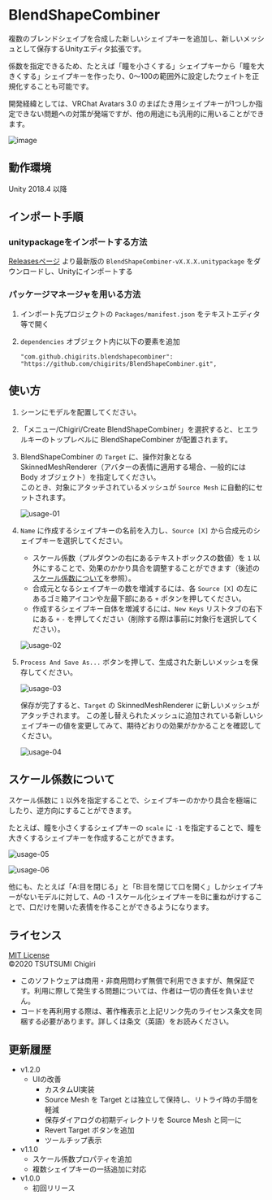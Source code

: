 # BlendShapeCombiner

複数のブレンドシェイプを合成した新しいシェイプキーを追加し、新しいメッシュとして保存するUnityエディタ拡張です。

係数を指定できるため、たとえば「瞳を小さくする」シェイプキーから「瞳を大きくする」シェイプキーを作ったり、0～100の範囲外に設定したウェイトを正規化することも可能です。

開発経緯としては、VRChat Avatars 3.0 のまばたき用シェイプキーが1つしか指定できない問題への対策が発端ですが、他の用途にも汎用的に用いることができます。

![image](https://repository-images.githubusercontent.com/285993854/facec380-fc27-11ea-9588-d9cd6b608ba7)

## 動作環境

Unity 2018.4 以降

## インポート手順

### unitypackageをインポートする方法

[Releasesページ](https://github.com/chigirits/BlendShapeCombiner/releases) より最新版の `BlendShapeCombiner-vX.X.X.unitypackage` をダウンロードし、Unityにインポートする

### パッケージマネージャを用いる方法

1. インポート先プロジェクトの `Packages/manifest.json` をテキストエディタ等で開く
2. `dependencies` オブジェクト内に以下の要素を追加
   
   ```
   "com.github.chigirits.blendshapecombiner": "https://github.com/chigirits/BlendShapeCombiner.git",
   ```

## 使い方

1. シーンにモデルを配置してください。
2. 「メニュー/Chigiri/Create BlendShapeCombiner」を選択すると、ヒエラルキーのトップレベルに BlendShapeCombiner が配置されます。
3. BlendShapeCombiner の `Target` に、操作対象となる SkinnedMeshRenderer（アバターの表情に適用する場合、一般的には Body オブジェクト）を指定してください。<br>
   このとき、対象にアタッチされているメッシュが `Source Mesh` に自動的にセットされます。
   
   ![usage-01](https://user-images.githubusercontent.com/61717977/93739727-edafd580-fc23-11ea-983d-fd2c7836ebad.png)
4. `Name` に作成するシェイプキーの名前を入力し、`Source [X]` から合成元のシェイプキーを選択してください。
   
   - スケール係数（プルダウンの右にあるテキストボックスの数値）を `1` 以外にすることで、効果のかかり具合を調整することができます（後述の[スケール係数について](#スケール係数について)を参照）。
   - 合成元となるシェイプキーの数を増減するには、各 `Source [X]` の左にあるゴミ箱アイコンや左最下部にある `+` ボタンを押してください。
   - 作成するシェイプキー自体を増減するには、`New Keys` リストタブの右下にある `+` `-` を押してください（削除する際は事前に対象行を選択してください）。
   
   ![usage-02](https://user-images.githubusercontent.com/61717977/93739733-f2748980-fc23-11ea-9ff2-d3abe91057e0.png)
5. `Process And Save As...` ボタンを押して、生成された新しいメッシュを保存してください。
   
   ![usage-03](https://user-images.githubusercontent.com/61717977/93739737-f4d6e380-fc23-11ea-9118-d287db6226ec.png)

   保存が完了すると、`Target` の SkinnedMeshRenderer に新しいメッシュがアタッチされます。
   この差し替えられたメッシュに追加されている新しいシェイプキーの値を変更してみて、期待どおりの効果がかかることを確認してください。
   
   ![usage-04](https://user-images.githubusercontent.com/61717977/93739742-f7393d80-fc23-11ea-8686-1493f870986c.png)

## スケール係数について

スケール係数に `1` 以外を指定することで、シェイプキーのかかり具合を極端にしたり、逆方向にすることができます。

たとえば、瞳を小さくするシェイプキーの `scale` に `-1` を指定することで、瞳を大きくするシェイプキーを作成することができます。

![usage-05](https://user-images.githubusercontent.com/61717977/92988185-1b9a6900-f504-11ea-84c4-aa234108caa5.png)

![usage-06](https://user-images.githubusercontent.com/61717977/92988187-1e955980-f504-11ea-8262-2dfc5dea82d2.png)

他にも、たとえば「A:目を閉じる」と「B:目を閉じて口を開く」しかシェイプキーがないモデルに対して、Aの -1 スケール化シェイプキーをBに重ねがけすることで、口だけを開いた表情を作ることができるようになります。

## ライセンス

[MIT License](./LICENSE)<br>
©2020 TSUTSUMI Chigiri

- このソフトウェアは商用・非商用問わず無償で利用できますが、無保証です。利用に際して発生する問題については、作者は一切の責任を負いません。
- コードを再利用する際は、著作権表示と上記リンク先のライセンス条文を同梱する必要があります。詳しくは条文（英語）をお読みください。

## 更新履歴

- v1.2.0
  - UIの改善
    - カスタムUI実装
    - Source Mesh を Target とは独立して保持し、リトライ時の手間を軽減
    - 保存ダイアログの初期ディレクトリを Source Mesh と同一に
    - Revert Target ボタンを追加
    - ツールチップ表示
- v1.1.0
  - スケール係数プロパティを追加
  - 複数シェイプキーの一括追加に対応
- v1.0.0
  - 初回リリース
